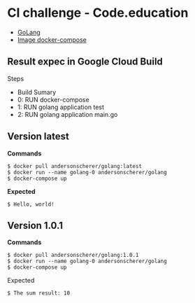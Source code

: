 # CI challenge - Code.education 

- [GoLang](https://hub.docker.com/repository/docker/andersonscherer/golang)
- [Image docker-compose](https://github.com/anderson-scherer/docker-compose)

## Result expec in Google Cloud Build

Steps
- Build Sumary
- 0: RUN docker-compose
- 1: RUN golang application test
- 2: RUN golang application main.go


## Version latest

**Commands**
```
$ docker pull andersonscherer/golang:latest
$ docker run --name golang-0 andersonscherer/golang
$ docker-compose up
```

**Expected**

```
$ Hello, world!

```

## Version 1.0.1

**Commands**
```
$ docker pull andersonscherer/golang:1.0.1
$ docker run --name golang-0 andersonscherer/golang
$ docker-compose up
```

Expected

```
$ The sum result: 10



